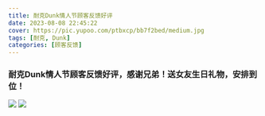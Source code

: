 ```yaml
---
title: 耐克Dunk情人节顾客反馈好评
date: 2023-08-08 22:45:22
cover: https://pic.yupoo.com/ptbxcp/bb7f2bed/medium.jpg
tags: [耐克, Dunk]
categories: [顾客反馈]
---
```


###  耐克Dunk情人节顾客反馈好评，感谢兄弟！送女友生日礼物，安排到位！
![](https://pic.yupoo.com/ptbxcp/0d53a004/9793a57e.png)
![](https://pic.yupoo.com/ptbxcp/bb7f2bed/bc659d7d.jpg)